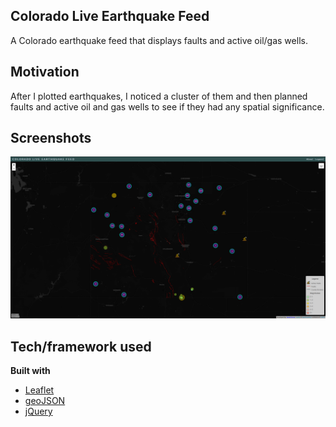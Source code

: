 ## Colorado Live Earthquake Feed
A Colorado earthquake feed that displays faults and active oil/gas wells.

## Motivation
After I plotted earthquakes, I noticed a cluster of them and then planned faults and active oil and gas wells to see if they had any spatial significance.  

## Screenshots
![screenshot](https://github.com/jgrovedev/Colorado-Live-Earthquake-Feed/blob/master/coearthquakes.PNG)

## Tech/framework used
<b>Built with</b>
- [Leaflet](https://leafletjs.com/reference-1.5.0.html)
- [geoJSON](https://geojson.org/)
- [jQuery](https://jquery.com/)
